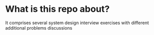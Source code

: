 # What is this repo about?

It comprises several system design interview exercises with different additional problems discussions
